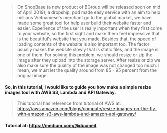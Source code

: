 > On ShopBase (a new product of BGroup will be released soon on mid of April 2019), a dropship, pod made easy service with an aim to help millions Vietnamese's merchant go to the global market, we have made some great tool for help user build their website faster and easier. Experience of the user is really important when they first come to your website, so the first sight and make them feel impressive that is the beautiful's website that you made. Besides that, the speed of loading contents of the website is also important too. The factor usually makes the website slowly that is static files, and the image is one of them. For solving this problem, we should resize or zip the image after they upload into the storage server. After resize or zip we also make sure the quality of the image was not changed too much. I mean, we must let the quality around from 85 - 95 percent from the original image.

#### So, in this tutorial, I would like to guide you how make a simple resize images tool with AWS S3, Lambda and API Gateway.

> This tutorial has reference from tutorial of AWS at: https://aws.amazon.com/blogs/compute/resize-images-on-the-fly-with-amazon-s3-aws-lambda-and-amazon-api-gateway/

#### Tutorial at: https://medium.com/@ducmeit
